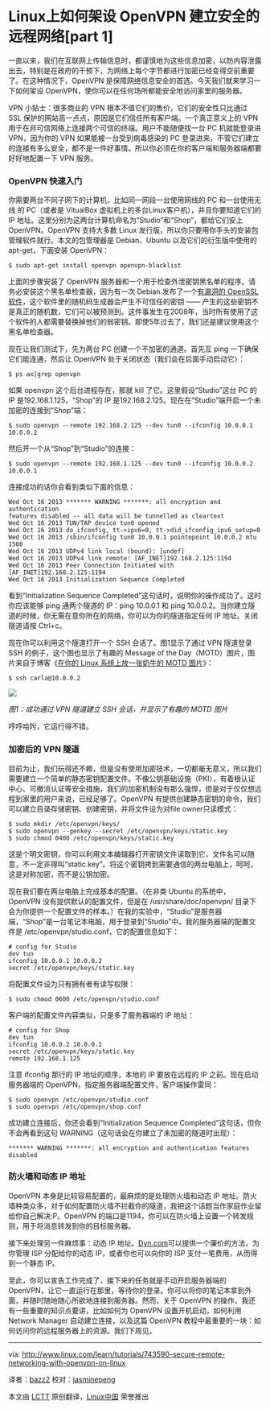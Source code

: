 Linux上如何架设 OpenVPN 建立安全的远程网络[part 1]
================================================================================
一直以来，我们在互联网上传输信息时，都谨慎地为这些信息加密，以防内容泄露出去，特别是在政府的干预下，为网络上每个字节都进行加密已经变得空前重要了。在这种情况下，OpenVPN 是保障网络信息安全的首选。今天我们就来学习一下如何架设 OpenVPN，使你可以在任何场所都能安全地访问家里的服务器。

VPN 小贴士：很多商业的 VPN 根本不值它们的售价，它们的安全性只比通过 SSL 保护的网站高一点点，原因是它们信任所有客户端。一个真正意义上的 VPN 用于在非可信网络上连接两个可信的终端。用户不能随便找一台 PC 机就能登录进 VPN，因为你的 VPN 如果能被一台受到病毒感染的 PC 登录进来，不管它们建立的连接有多么安全，都不是一件好事情。所以你必须在你的客户端和服务器端都要好好地配置一下 VPN 服务。

### OpenVPN 快速入门 ###

你需要两台不同子网下的计算机，比如同一网段一台使用网线的 PC 和一台使用无线 的 PC（或者是 VitualBox 虚拟机上的多台Linux客户机），并且你要知道它们的 IP 地址。这里分别为这两台计算机命名为“Studio”和“Shop”，都给它们安上 OpenVPN。OpenVPN 支持大多数 Linux 发行版，所以你只要用你手头的安装包管理软件就行。本文的包管理器是 Debian、Ubuntu 以及它们的衍生版中使用的 apt-get，下面安装 OpenVPN：

    $ sudo apt-get install openvpn openvpn-blacklist 

上面的步骤安装了 OpenVPN 服务器和一个用于检查外泄密钥黑名单的程序。请务必安装这个黑名单检查器，因为有一次 Debian 发布了一个[有漏洞的 OpenSSL 软件][1]，这个软件里的随机码生成器会产生不可信任的密钥 —— 产生的这些密钥不是真正的随机数，它们可以被预测到。这件事发生在2008年，当时所有使用了这个软件的人都需要替换掉他们的弱密钥。即使5年过去了，我们还是建议使用这个黑名单检查器。

现在让我们测试下，先为两台 PC 创建一个不加密的通道。首先互 ping 一下确保它们能连通，然后让 OpenVPN 处于关闭状态（我们会在后面手动启动它）：

    $ ps ax|grep openvpn

如果 openvpn 这个后台进程存在，那就 kill 了它。这里假设“Studio”这台 PC 的 IP 是192.168.1.125，“Shop”的 IP 是192.168.2.125。现在在“Studio”端开启一个未加密的连接到“Shop”端：

    $ sudo openvpn --remote 192.168.2.125 --dev tun0 --ifconfig 10.0.0.1 10.0.0.2

然后开一个从“Shop”到“Studio”的连接：

    $ sudo openvpn --remote 192.168.1.125 --dev tun0 --ifconfig 10.0.0.2 10.0.0.1

连接成功的话你会看到类似下面的信息：

    Wed Oct 16 2013 ******* WARNING *******: all encryption and authentication 
    features disabled -- all data will be tunnelled as cleartext
    Wed Oct 16 2013 TUN/TAP device tun0 opened
    Wed Oct 16 2013 do_ifconfig, tt->ipv6=0, tt->did_ifconfig_ipv6_setup=0
    Wed Oct 16 2013 /sbin/ifconfig tun0 10.0.0.1 pointopoint 10.0.0.2 mtu 1500
    Wed Oct 16 2013 UDPv4 link local (bound): [undef]
    Wed Oct 16 2013 UDPv4 link remote: [AF_INET]192.168.2.125:1194
    Wed Oct 16 2013 Peer Connection Initiated with [AF_INET]192.168.2.125:1194
    Wed Oct 16 2013 Initialization Sequence Completed

看到“Initialization Sequence Completed”这句话时，说明你的操作成功了。这时你应该能够 ping 通两个隧道的 IP：ping 10.0.0.1 和 ping 10.0.0.2。当你建立隧道的时候，你无需在意你所在的网络，你可以为你的隧道指定任何 IP 地址。关闭隧道请按 Ctrl+c。

现在你可以利用这个隧道打开一个 SSH 会话了。图1显示了通过 VPN 隧道登录 SSH 的例子，这个图也显示了有趣的 Message of the Day（MOTD）图片，图片来自于博客《[在你的 Linux 系统上放一张奶牛的 MOTD 图片][2]》：

    $ ssh carla@10.0.0.2

![](http://www.linux.com/images/stories/41373/SSH-OpenVPN.jpg)

*图1：成功通过 VPN 隧道建立 SSH 会话，并显示了有趣的 MOTD 图片*

哼哼哈𠯋，它运行得不错。

### 加密后的 VPN 隧道 ###

目前为止，我们玩得还不赖，但是没有使用加密技术，一切都毫无意义，所以我们需要建立一个简单的静态密钥配置文件。不像公钥基础设施（PKI），有着根认证中心、可撤消认证等安全措施，我们的加密机制没有那么强悍，但是对于仅仅想远程到家里的用户来说，已经足够了。OpenVPN 有提供创建静态密钥的命令，我们可以建立目录存储密钥、创建密钥，并将文件设为对file owner只读模式：

    $ sudo mkdir /etc/openvpn/keys/
    $ sudo openvpn --genkey --secret /etc/openvpn/keys/static.key
    $ sudo chmod 0400 /etc/openvpn/keys/static.key

这是个明文密钥，你可以利用文本编辑器打开密钥文件读取到它，文件名可以随意，不一定非得叫“static.key”。将这个密钥拷到需要通信的两台电脑上，呵呵，这是对称加密，而不是公钥加密。

现在我们要在两台电脑上完成基本的配置。（在非类 Ubuntu 的系统中，OpenVPN 没有提供默认的配置文件，但是在 /usr/share/doc/openvpn/ 目录下会为你提供一个配置文件的样本。）在我的实验中，“Studio”是服务器端，“Shop”是一台笔记本电脑，用于登录到“Studio”中。我的服务器端的配置文件是 /etc/openvpn/studio.conf，它的配置信息如下：

    # config for Studio
    dev tun
    ifconfig 10.0.0.1 10.0.0.2
    secret /etc/openvpn/keys/static.key

将配置文件设为只有拥有者有读写权限：

    $ sudo chmod 0600 /etc/openvpn/studio.conf

客户端的配置文件内容类似，只是多了服务器端的 IP 地址：

    # config for Shop
    dev tun
    ifconfig 10.0.0.2 10.0.0.1
    secret /etc/openvpn/keys/static.key
    remote 192.168.1.125

注意 ifconfig 那行的 IP 地址的顺序，本地的 IP 要放在远程的 IP 之前。现在启动服务器端的 OpenVPN，指定服务器端配置文件，客户端操作雷同：

    $ sudo openvpn /etc/openvpn/studio.conf
    $ sudo openvpn /etc/openvpn/shop.conf

成功建立连接后，你还会看到“Initialization Sequence Completed”这句话，但你不会再看到这句 WARNING（这句话会在你建立了未加密的隧道时出现）：

    ******* WARNING *******: all encryption and authentication features disabled

### 防火墙和动态 IP 地址 ###

OpenVPN 本身是比较容易配置的，最麻烦的是处理防火墙和动态 IP 地址。防火墙种类众多，对于如何配置防火墙不拦截你的隧道，我把这个话题当作家庭作业留给你自己解决:P。OpenVPN 的端口是1194，你可以在防火墙上设置一个转发规则，用于将消息转发到你的目标服务器。

接下来处理另一件麻烦事：动态 IP 地址。[Dyn.com][3]可以提供一个廉价的方法，为你管理 ISP 分配给你的动态 IP，或者你也可以向你的 ISP 支付一笔费用，从而得到一个静态 IP。

至此，你可以宣告工作完成了，接下来的任务就是手动开启服务器端的 OpenVPN，让它一直运行在那里，等待你的登录。你可以将你的笔记本拿到外面，并随时随地随心所欲地连接到服务器。然而，关于 OpenVPN 的操作，我还有一些重要的知识点要讲，比如如何为 OpenVPN 设置开机启动，如何利用 Network Manager 自动建立连接，以及这篇 OpenVPN 教程中最重要的一块：如何访问你的远程服务器上的资源。我们下周见。

--------------------------------------------------------------------------------

via: http://www.linux.com/learn/tutorials/743590-secure-remote-networking-with-openvpn-on-linux

译者：[bazz2](https://github.com/bazz2) 校对：[jasminepeng](https://github.com/jasminepeng)

本文由 [LCTT](https://github.com/LCTT/TranslateProject) 原创翻译，[Linux中国](http://linux.cn/) 荣誉推出

[1]:http://www.debian.org/security/2008/dsa-1571
[2]:http://www.linux.com/learn/tutorials/741573-put-a-talking-cow-in-your-linux-message-of-the-day
[3]:http://dyn.com/dns/
